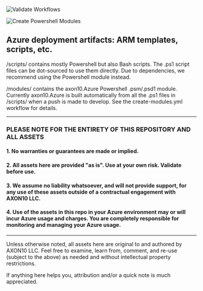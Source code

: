 ![Validate Workflows](https://github.com/axon10x/azure-psm/actions/workflows/validate-workflows.yml/badge.svg)  

![Create Powershell Modules](https://github.com/axon10x/azure-psm/actions/workflows/create-modules.yml/badge.svg)  

## Azure deployment artifacts: ARM templates, scripts, etc.

/scripts/ contains mostly Powershell but also Bash scripts. The .ps1 script files can be dot-sourced to use them directly. Due to dependencies, we recommend using the Powershell module instead.

/modules/ contains the axon10.Azure Powershell .psm/.psd1 module. Currently axon10.Azure is built automatically from all the .ps1 files in /scripts/ when a push is made to develop. See the create-modules.yml workflow for details.

---

### PLEASE NOTE FOR THE ENTIRETY OF THIS REPOSITORY AND ALL ASSETS
#### 1. No warranties or guarantees are made or implied.
#### 2. All assets here are provided "as is". Use at your own risk. Validate before use.
#### 3. We assume no liability whatsoever, and will not provide support, for any use of these assets outside of a contractual engagement with AXON10 LLC.
#### 4. Use of the assets in this repo in your Azure environment may or will incur Azure usage and charges. You are completely responsible for monitoring and managing your Azure usage.

---

Unless otherwise noted, all assets here are original to and authored by AXON10 LLC. Feel free to examine, learn from, comment, and re-use (subject to the above) as needed and without intellectual property restrictions.

If anything here helps you, attribution and/or a quick note is much appreciated.
